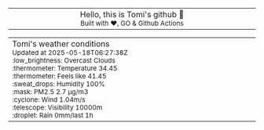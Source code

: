 
<div align="center">
<table>
<tbody>
<td align="center">
<img width="2000" height="0"><br>
Hello, this is Tomi's github 👋<br>
<sup>Built with ❤️, GO & Github Actions</sup><br>
<img width="2000" height="0">
</td>
</tbody>
</table>
</div>
<table>
<tbody>
<td align="left">
<img width="2000" height="0"><br>
Tomi's weather conditions<br>
<sup>Updated at 2025-05-18T06:27:38Z</sup><br>
<sup>:low_brightness: Overcast Clouds</sup><br>
<sup>:thermometer: Temperature 34.45 </sup><br>
<sup>:thermometer: Feels like 41.45</sup><br>
<sup>:sweat_drops: Humidity 100%</sup><br>
<sup>:mask: PM2.5 2.7 μg/m3</sup><br>
<sup>:cyclone: Wind 1.04m/s </sup><br>
<sup>:telescope: Visibility 10000m </sup><br>
<sup>:droplet: Rain 0mm/last 1h </sup><br>
<img width="2000" height="0">
</td>
<td align="left">
<img width="2000" height="0"><br>
<br>
<img width="2000" height="0">
</td>
</tbody>
</table>
</div>
    